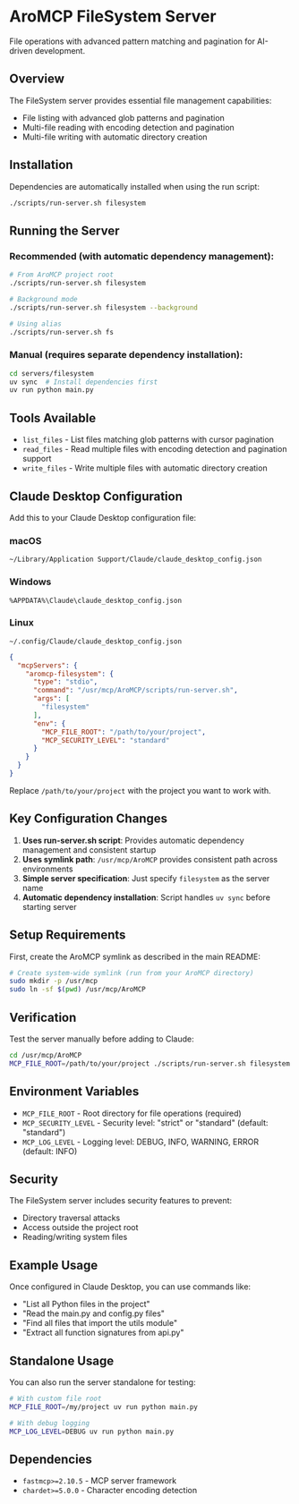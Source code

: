 # AroMCP FileSystem Server

File operations with advanced pattern matching and pagination for AI-driven development.

## Overview

The FileSystem server provides essential file management capabilities:
- File listing with advanced glob patterns and pagination
- Multi-file reading with encoding detection and pagination
- Multi-file writing with automatic directory creation

## Installation

Dependencies are automatically installed when using the run script:

```bash
./scripts/run-server.sh filesystem
```

## Running the Server

### Recommended (with automatic dependency management):
```bash
# From AroMCP project root
./scripts/run-server.sh filesystem

# Background mode
./scripts/run-server.sh filesystem --background

# Using alias
./scripts/run-server.sh fs
```

### Manual (requires separate dependency installation):
```bash
cd servers/filesystem
uv sync  # Install dependencies first
uv run python main.py
```

## Tools Available

- `list_files` - List files matching glob patterns with cursor pagination
- `read_files` - Read multiple files with encoding detection and pagination support
- `write_files` - Write multiple files with automatic directory creation

## Claude Desktop Configuration

Add this to your Claude Desktop configuration file:

### macOS
`~/Library/Application Support/Claude/claude_desktop_config.json`

### Windows
`%APPDATA%\Claude\claude_desktop_config.json`

### Linux
`~/.config/Claude/claude_desktop_config.json`

```json
{
  "mcpServers": {
    "aromcp-filesystem": {
      "type": "stdio",
      "command": "/usr/mcp/AroMCP/scripts/run-server.sh",
      "args": [
        "filesystem"
      ],
      "env": {
        "MCP_FILE_ROOT": "/path/to/your/project",
        "MCP_SECURITY_LEVEL": "standard"
      }
    }
  }
}
```

Replace `/path/to/your/project` with the project you want to work with.

## Key Configuration Changes

1. **Uses run-server.sh script**: Provides automatic dependency management and consistent startup
2. **Uses symlink path**: `/usr/mcp/AroMCP` provides consistent path across environments
3. **Simple server specification**: Just specify `filesystem` as the server name
4. **Automatic dependency installation**: Script handles `uv sync` before starting server

## Setup Requirements

First, create the AroMCP symlink as described in the main README:

```bash
# Create system-wide symlink (run from your AroMCP directory)
sudo mkdir -p /usr/mcp
sudo ln -sf $(pwd) /usr/mcp/AroMCP
```

## Verification

Test the server manually before adding to Claude:

```bash
cd /usr/mcp/AroMCP
MCP_FILE_ROOT=/path/to/your/project ./scripts/run-server.sh filesystem
```

## Environment Variables

- `MCP_FILE_ROOT` - Root directory for file operations (required)
- `MCP_SECURITY_LEVEL` - Security level: "strict" or "standard" (default: "standard")
- `MCP_LOG_LEVEL` - Logging level: DEBUG, INFO, WARNING, ERROR (default: INFO)

## Security

The FileSystem server includes security features to prevent:
- Directory traversal attacks
- Access outside the project root
- Reading/writing system files

## Example Usage

Once configured in Claude Desktop, you can use commands like:

- "List all Python files in the project"
- "Read the main.py and config.py files"
- "Find all files that import the utils module"
- "Extract all function signatures from api.py"

## Standalone Usage

You can also run the server standalone for testing:

```bash
# With custom file root
MCP_FILE_ROOT=/my/project uv run python main.py

# With debug logging
MCP_LOG_LEVEL=DEBUG uv run python main.py
```

## Dependencies

- `fastmcp>=2.10.5` - MCP server framework
- `chardet>=5.0.0` - Character encoding detection